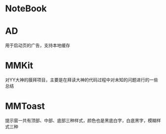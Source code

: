 # NoteBook


# AD

用于启动页的广告，支持本地缓存

# MMKit

对YY大神的膜拜项目，主要是在拜读大神的代码过程中对未知的问题进行的一些总结

# MMToast

提示窗一共有顶部、中部、底部三种样式，颜色也是黑底白字，白底黑字，模糊样式三种

